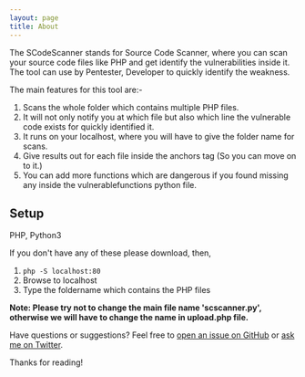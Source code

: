 ```yaml
---
layout: page
title: About
---
```


<p class="message">
  The SCodeScanner stands for Source Code Scanner, where you can scan your source code files like PHP and get identify the vulnerabilities inside it. The tool can use by Pentester, Developer to quickly identify the weakness.
</p>

<p>
The main features for this tool are:-
<p>
 
1) Scans the whole folder which contains multiple PHP files.<br>
2) It will not only notify you at which file but also which line the vulnerable code exists for quickly identified it.<br>
3) It runs on your localhost, where you will have to give the folder name for scans.<br>
4) Give results out for each file inside the anchors tag (So you can move on to it.)<br>
5) You can add more functions which are dangerous if you found missing any inside the vulnerablefunctions python file.<br>
</p>

## Setup

PHP, Python3

If you don't have any of these please download, then,

1) ```php -S localhost:80```<br>
2) Browse to localhost<br>
3) Type the foldername which contains the PHP files

**Note: Please try not to change the main file name 'scscanner.py', otherwise we will have to change the name in upload.php file.**

Have questions or suggestions? Feel free to [open an issue on GitHub](https://github.com/agrawalsmart7/scodescanner/issues/new) or [ask me on Twitter](https://twitter.com/agrawalsmart7).

Thanks for reading!
